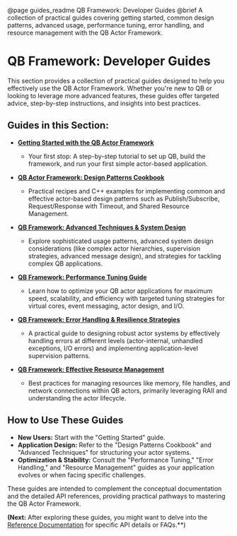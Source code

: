 @page guides_readme QB Framework: Developer Guides
@brief A collection of practical guides covering getting started, common design patterns, advanced usage, performance tuning, error handling, and resource management with the QB Actor Framework.

# QB Framework: Developer Guides

This section provides a collection of practical guides designed to help you effectively use the QB Actor Framework. Whether you're new to QB or looking to leverage more advanced features, these guides offer targeted advice, step-by-step instructions, and insights into best practices.

## Guides in this Section:

*   **[Getting Started with the QB Actor Framework](./getting_started.md)**
    *   Your first stop: A step-by-step tutorial to set up QB, build the framework, and run your first simple actor-based application.

*   **[QB Actor Framework: Design Patterns Cookbook](./patterns_cookbook.md)**
    *   Practical recipes and C++ examples for implementing common and effective actor-based design patterns such as Publish/Subscribe, Request/Response with Timeout, and Shared Resource Management.

*   **[QB Framework: Advanced Techniques & System Design](./advanced_usage.md)**
    *   Explore sophisticated usage patterns, advanced system design considerations (like complex actor hierarchies, supervision strategies, advanced message design), and strategies for tackling complex QB applications.

*   **[QB Framework: Performance Tuning Guide](./performance_tuning.md)**
    *   Learn how to optimize your QB actor applications for maximum speed, scalability, and efficiency with targeted tuning strategies for virtual cores, event messaging, actor design, and I/O.

*   **[QB Framework: Error Handling & Resilience Strategies](./error_handling.md)**
    *   A practical guide to designing robust actor systems by effectively handling errors at different levels (actor-internal, unhandled exceptions, I/O errors) and implementing application-level supervision patterns.

*   **[QB Framework: Effective Resource Management](./resource_management.md)**
    *   Best practices for managing resources like memory, file handles, and network connections within QB actors, primarily leveraging RAII and understanding the actor lifecycle.

## How to Use These Guides

*   **New Users:** Start with the "Getting Started" guide.
*   **Application Design:** Refer to the "Design Patterns Cookbook" and "Advanced Techniques" for structuring your actor systems.
*   **Optimization & Stability:** Consult the "Performance Tuning," "Error Handling," and "Resource Management" guides as your application evolves or when facing specific challenges.

These guides are intended to complement the conceptual documentation and the detailed API references, providing practical pathways to mastering the QB Actor Framework.

**(Next:** After exploring these guides, you might want to delve into the [Reference Documentation](../7_reference/README.md) for specific API details or FAQs.**) 